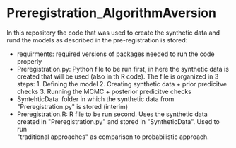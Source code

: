 # Preregistration_AlgorithmAversion

In this repository the code that was used to create the synthetic data and rund the models as described in the pre-registration is stored:

- requirments: required versions of packages needed to run the code properly
- Preregistration.py: Python file to be run first, in here the synthetic data is created that will be used (also in th R code).
    The file is organized in 3 steps:   1. Defining the model
                                        2. Creating synthetic data + prior predicitve checks
                                        3. Running the MCMC + posterior predicitve checks
- SyntehticData: folder in which the synthetic data from "Preregistration.py" is stored (interim)
- Preregistration.R: R file to be run second. Uses the synthetic data created in "Preregistration.py" and stored in "SyntheticData". Used to run    
    "traditional approaches" as comparison to probabilistic approach.
